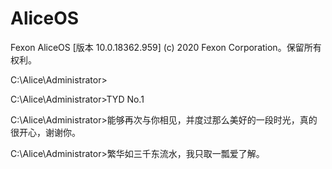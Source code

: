# AliceOS
Fexon AliceOS [版本 10.0.18362.959]
(c) 2020 Fexon Corporation。保留所有权利。

C:\Alice\Administrator>

C:\Alice\Administrator>TYD No.1

C:\Alice\Administrator>能够再次与你相见，并度过那么美好的一段时光，真的很开心，谢谢你。

C:\Alice\Administrator>繁华如三千东流水，我只取一瓢爱了解。
